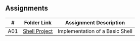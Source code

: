 ## Assignments
|  #  |  Folder Link  |      Assignment Description     |
| :-: | ------------- | ------------------------------- |
| A01 | [Shell Project](https://github.com/tdhaxton/5143-OpSys/tree/main/Assignments/A01) | Implementation of a Basic Shell |
